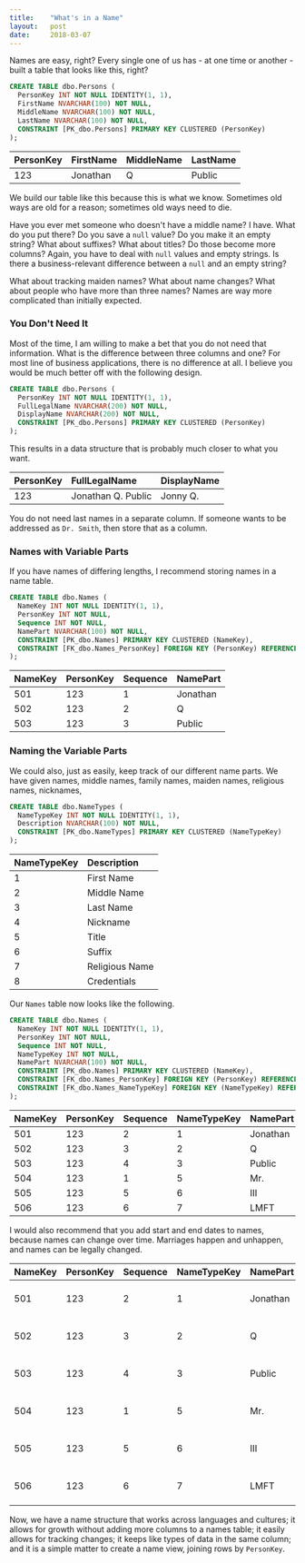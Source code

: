 ```yaml
---
title:    "What's in a Name"
layout:   post
date:     2018-03-07
---
```


Names are easy, right? Every single one of us has - at one time or another - built a table that looks like this, right?

```sql
CREATE TABLE dbo.Persons (
  PersonKey INT NOT NULL IDENTITY(1, 1),
  FirstName NVARCHAR(100) NOT NULL,
  MiddleName NVARCHAR(100) NOT NULL,
  LastName NVARCHAR(100) NOT NULL,
  CONSTRAINT [PK_dbo.Persons] PRIMARY KEY CLUSTERED (PersonKey)
);
```

| PersonKey | FirstName | MiddleName | LastName |
| :-------- | :-------- | :--------- | :------- |
| 123       | Jonathan  | Q          | Public   |

We build our table like this because this is what we know. Sometimes old ways are old for a reason; sometimes old ways need to die.

Have you ever met someone who doesn't have a middle name? I have. What do you put there? Do you save a `null` value? Do you make it an empty string? What about suffixes? What about titles? Do those become more columns? Again, you have to deal with `null` values and empty strings. Is there a business-relevant difference between a `null` and an empty string?

What about tracking maiden names? What about name changes? What about people who have more than three names? Names are way more complicated than initially expected.

### You Don't Need It

Most of the time, I am willing to make a bet that you do not need that information. What is the difference between three columns and one? For most line of business applications, there is no difference at all. I believe you would be much better off with the following design.

```sql
CREATE TABLE dbo.Persons (
  PersonKey INT NOT NULL IDENTITY(1, 1),
  FullLegalName NVARCHAR(200) NOT NULL,
  DisplayName NVARCHAR(200) NOT NULL,
  CONSTRAINT [PK_dbo.Persons] PRIMARY KEY CLUSTERED (PersonKey)
);
```

This results in a data structure that is probably much closer to what you want.

| PersonKey | FullLegalName      | DisplayName |
| :-------- | :----------------- | :---------- |
| 123       | Jonathan Q. Public | Jonny Q.    |

You do not need last names in a separate column. If someone wants to be addressed as `Dr. Smith`, then store that as a column.

### Names with Variable Parts

If you have names of differing lengths, I recommend storing names in a name table.

```sql
CREATE TABLE dbo.Names (
  NameKey INT NOT NULL IDENTITY(1, 1),
  PersonKey INT NOT NULL,
  Sequence INT NOT NULL,
  NamePart NVARCHAR(100) NOT NULL,
  CONSTRAINT [PK_dbo.Names] PRIMARY KEY CLUSTERED (NameKey),
  CONSTRAINT [FK_dbo.Names_PersonKey] FOREIGN KEY (PersonKey) REFERENCES dbo.Persons (PersonKey)
);
```

| NameKey | PersonKey | Sequence | NamePart |
| :------ | :-------- | :------- | :------- |
| 501     | 123       | 1        | Jonathan |
| 502     | 123       | 2        | Q        |
| 503     | 123       | 3        | Public   |

### Naming the Variable Parts

We could also, just as easily, keep track of our different name parts. We have given names, middle names, family names, maiden names, religious names, nicknames,

```sql
CREATE TABLE dbo.NameTypes (
  NameTypeKey INT NOT NULL IDENTITY(1, 1),
  Description NVARCHAR(100) NOT NULL,
  CONSTRAINT [PK_dbo.NameTypes] PRIMARY KEY CLUSTERED (NameTypeKey)
);
```
| NameTypeKey | Description    |
| :---------- | :------------- |
| 1           | First Name     |
| 2           | Middle Name    |
| 3           | Last Name      |
| 4           | Nickname       |
| 5           | Title          |
| 6           | Suffix         |
| 7           | Religious Name |
| 8           | Credentials    |

Our `Names` table now looks like the following.

```sql
CREATE TABLE dbo.Names (
  NameKey INT NOT NULL IDENTITY(1, 1),
  PersonKey INT NOT NULL,
  Sequence INT NOT NULL,
  NameTypeKey INT NOT NULL,
  NamePart NVARCHAR(100) NOT NULL,
  CONSTRAINT [PK_dbo.Names] PRIMARY KEY CLUSTERED (NameKey),
  CONSTRAINT [FK_dbo.Names_PersonKey] FOREIGN KEY (PersonKey) REFERENCES dbo.Persons (PersonKey),
  CONSTRAINT [FK_dbo.Names_NameTypeKey] FOREIGN KEY (NameTypeKey) REFERENCES dbo.NameTypes (NameTypeKey)
);
```

| NameKey | PersonKey | Sequence | NameTypeKey | NamePart |
| :------ | :-------- | :------- | :---------- | :------- |
| 501     | 123       | 2        | 1           | Jonathan |
| 502     | 123       | 3        | 2           | Q        |
| 503     | 123       | 4        | 3           | Public   |
| 504     | 123       | 1        | 5           | Mr.      |
| 505     | 123       | 5        | 6           | III      |
| 506     | 123       | 6        | 7           | LMFT     |

I would also recommend that you add start and end dates to names, because names can change over time. Marriages happen and unhappen, and names can be legally changed.

| NameKey | PersonKey | Sequence | NameTypeKey | NamePart | StartDate   | EndDate     |
| :------ | :-------- | :------- | :---------- | :------- | :---------- | :---------- |
| 501     | 123       | 2        | 1           | Jonathan | 07-Mar-2018 | 31-Dec-9999 |
| 502     | 123       | 3        | 2           | Q        | 07-Mar-2018 | 31-Dec-9999 |
| 503     | 123       | 4        | 3           | Public   | 07-Mar-2018 | 31-Dec-9999 |
| 504     | 123       | 1        | 5           | Mr.      | 07-Mar-2018 | 31-Dec-9999 |
| 505     | 123       | 5        | 6           | III      | 07-Mar-2018 | 31-Dec-9999 |
| 506     | 123       | 6        | 7           | LMFT     | 07-Mar-2018 | 31-Dec-9999 |

Now, we have a name structure that works across languages and cultures; it allows for growth without adding more columns to a names table; it easily allows for tracking changes; it keeps like types of data in the same column; and it is a simple matter to create a name view, joining rows by `PersonKey`.
